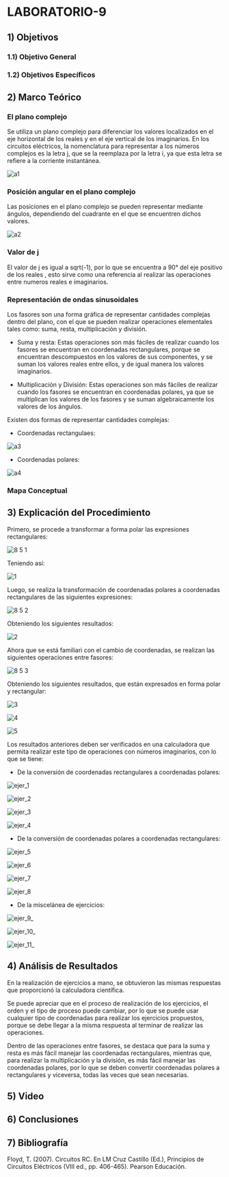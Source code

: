 # LABORATORIO-9

## 1) Objetivos

### 1.1) Objetivo General



### 1.2) Objetivos Específicos

## 2) Marco Teórico

### El plano complejo

Se utiliza un plano complejo para diferenciar los valores localizados en el eje horizontal de los reales y en el eje vertical de los imaginarios. En los circuitos eléctricos, la nomenclatura para representar a los números complejos es la letra j, que se la reemplaza por la letra i, ya que esta letra se refiere a la corriente instantánea. 

![a1](https://user-images.githubusercontent.com/99141342/155655880-0b1aa497-ab27-4f85-872f-616a8cbf6650.PNG)


### Posición angular en el plano complejo

Las posiciones en el plano complejo se pueden representar mediante ángulos, dependiendo del cuadrante en el que se encuentren dichos valores. 

![a2](https://user-images.githubusercontent.com/99141342/155655891-447d00b3-8cd0-4363-9ae6-4168ac8a37c6.PNG)


### Valor de j

El valor de j es igual a sqrt(-1), por lo que se encuentra a 90° del eje positivo de los reales , esto sirve como una referencia al realizar las operaciones entre numeros reales e imaginarios.

### Representación de ondas sinusoidales

Los fasores son una forma gráfica de representar cantidades complejas dentro del plano, con el que se pueden realizar operaciones elementales tales como: suma, resta, multiplicación y división.

- Suma y resta: Estas operaciones son más fáciles de realizar cuando los fasores se encuentran en coordenadas rectangulares, porque se encuentran descompuestos en los valores de sus componentes, y se suman los valores reales entre ellos, y de igual manera los valores imaginarios.

- Multiplicación y División: Estas operaciones son más fáciles de realizar cuando los fasores se encuentran en coordenadas polares, ya que se multiplican los valores de los fasores y se suman algebraicamente los valores de los ángulos.


Existen dos formas de  representar cantidades complejas:

- Coordenadas rectangulaes:

![a3](https://user-images.githubusercontent.com/99141342/155655903-8cefce40-6eb7-43f8-aa77-2095d347948b.PNG)

- Coordenadas polares:

![a4](https://user-images.githubusercontent.com/99141342/155655921-b9b39e13-4c01-43dd-8956-b2044f13c31c.PNG)



### Mapa Conceptual 



## 3) Explicación del Procedimiento

Primero, se procede a transformar a forma polar las expresiones rectangulares:

![8 5 1](https://user-images.githubusercontent.com/99141342/155643577-610984d3-72d8-401b-b7be-14a37302ccd9.PNG)

Teniendo así:

![1](https://user-images.githubusercontent.com/99141342/155643605-930adf54-38e5-4fa3-8f7c-ee9a9264679b.PNG)

Luego,  se realiza la transformación de coordenadas polares a coordenadas rectangulares de las siguientes expresiones:

![8 5 2](https://user-images.githubusercontent.com/99141342/155643745-aaee20ab-bcb2-4a2c-a6c8-cbf7443cfd8a.PNG)

Obteniendo los siguientes resultados:

![2](https://user-images.githubusercontent.com/99141342/155643794-63bf3647-ff7b-44a8-9661-62be7c53b30c.PNG)

Ahora que se está familiari con el cambio de coordenadas, se realizan las siguientes operaciones entre fasores:

![8 5 3](https://user-images.githubusercontent.com/99141342/155643941-686156e9-dbd3-4151-b8fe-0dca77c20e94.PNG)

Obteniendo los siguientes resultados, que están expresados en forma polar y rectangular:

![3](https://user-images.githubusercontent.com/99141342/155644002-0c2127ae-3339-451b-a8a8-bcfe03a4ada7.PNG)

![4](https://user-images.githubusercontent.com/99141342/155644010-b6cdd2b6-2d86-443f-98db-430e49354a44.PNG)

![5](https://user-images.githubusercontent.com/99141342/155644020-42bfcea2-0311-473f-ae2d-056c9cb8541f.PNG)

Los resultados anteriores deben ser verificados en una calculadora que permita realizar este tipo de operaciones con números imaginarios, con lo que se tiene:

- De la conversión de coordenadas rectangulares a coordenadas polares:

![ejer_1](https://user-images.githubusercontent.com/99141342/155649315-cff3c4d9-e4f5-4636-8871-2753ee417530.png)

![ejer_2](https://user-images.githubusercontent.com/99141342/155649321-b3515799-3f7d-4866-80f5-89cc258ffb46.png)

![ejer_3](https://user-images.githubusercontent.com/99141342/155649459-ee8a4ab3-5266-437f-8e10-af1fa15f3919.png)

![ejer_4](https://user-images.githubusercontent.com/99141342/155649462-c80f9816-f48c-42c7-ac47-a6a0b8f96673.png)

- De la conversión de coordenadas polares a coordenadas rectangulares:

![ejer_5](https://user-images.githubusercontent.com/99141342/155649577-142ac7d8-b692-4b21-b481-c3e78b63a785.png)

![ejer_6](https://user-images.githubusercontent.com/99141342/155649591-7c9717a6-f7d4-4614-9d2a-5994a7e97335.png)

![ejer_7](https://user-images.githubusercontent.com/99141342/155649599-8077542e-2426-4657-a9c8-6a5f62248917.png)

![ejer_8](https://user-images.githubusercontent.com/99141342/155649605-82c960f2-07c9-4a95-979a-6cba38e274dc.png)

- De la miscelánea de ejercicios:

![ejer_9_](https://user-images.githubusercontent.com/99141342/155649543-ac61ed27-45ab-46eb-bbb2-aaec9622b561.png)

![ejer_10_](https://user-images.githubusercontent.com/99141342/155649550-a1df4607-6535-4505-92dc-12632c2b13bd.png)

![ejer_11_](https://user-images.githubusercontent.com/99141342/155649559-89ac5404-b62c-4e30-b79f-480a45fc8bf9.png)


## 4) Análisis de Resultados

En la realización de ejercicios a mano, se obtuvieron las mismas respuestas que proporcionó la calculadora científica.

Se puede apreciar que en el proceso de realización de los ejercicios, el orden y el tipo de proceso puede cambiar, por lo que se puede usar cualquier tipo de coordenadas para realizar los ejercicios propuestos, porque se debe llegar a la misma respuesta al terminar de realizar las operaciones.

Dentro de las operaciones entre fasores, se destaca que para la suma y resta es más fácil manejar las coordenadas rectangulares, mientras que, para realizar la multiplicación y la división, es más fácil manejar las coordenadas polares, por lo que se deben convertir coordenadas polares a rectangulares y viceversa, todas las veces que sean necesarias.

## 5) Video



## 6) Conclusiones



## 7) Bibliografía



Floyd, T. (2007). Circuitos RC. En LM Cruz Castillo (Ed.), Principios de Circuitos Eléctricos (VIII ed., pp. 406-465). Pearson Educación.

